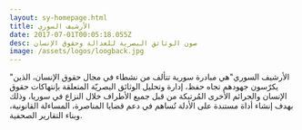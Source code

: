 ```yaml
---
layout: sy-homepage.html
title: الأرشيف السوري
date: 2017-07-01T00:05:18.055Z
desc: صون الوثائق البصرية للعدالة وحقوق الإنسان
image: /assets/logos/loogback.jpg
---
```


"الأرشيف السوري"هي مبادرة سورية تتألف من نشطاء في مجال حقوق الإنسان، الذين يكرّسون جهودهم تجاه حفظ، إدارة وتحليل الوثائق البصريّة المتعلقة بإنتهاكات حقوق الإنسان والجرائم الأخرى المُرتبكة من قبل جميع الأطراف خلال النزاع في سوريا، وذلك بهدف إنشاء أداة مستندة على الأدلة تُساهم في دعم قضايا المناصرة، المساءلة القانونية، وبناء التقارير الصحفية.

